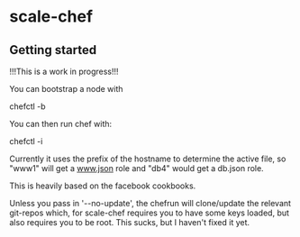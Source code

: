 # scale-chef

## Getting started

!!!This is a work in progress!!!

You can bootstrap a node with

  chefctl -b

You can then run chef with:

  chefctl -i

Currently it uses the prefix of the hostname to determine the active file, so "www1" will get a www.json role and "db4" would get a db.json role.

This is heavily based on the facebook cookbooks.

Unless you pass in '--no-update', the chefrun will clone/update the relevant git-repos which, for scale-chef requires you to have some keys loaded, but also requires you to be root. This sucks, but I haven't fixed it yet.


